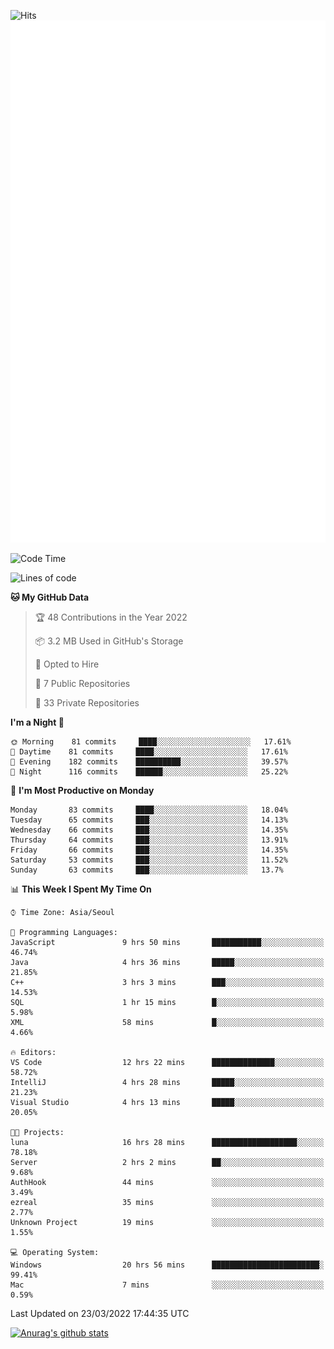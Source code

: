 ![Hits](https://hits.seeyoufarm.com/api/count/incr/badge.svg?url=https%3A%2F%2Fgithub.com%2Fkokose1234&count_bg=%2379C83D&title_bg=%23555555&icon=apple.svg&icon_color=%23E7E7E7&title=hits&edge_flat=false)
<br/>
![Metrics](https://github.com/kokose1234/kokose1234/blob/main/github-metrics.svg)

<!--START_SECTION:waka-->
![Code Time](http://img.shields.io/badge/Code%20Time-599%20hrs%209%20mins-blue)

![Lines of code](https://img.shields.io/badge/From%20Hello%20World%20I%27ve%20Written-2%20Million%20lines%20of%20code-blue)

**🐱 My GitHub Data** 

> 🏆 48 Contributions in the Year 2022
 > 
> 📦 3.2 MB Used in GitHub's Storage 
 > 
> 💼 Opted to Hire
 > 
> 📜 7 Public Repositories 
 > 
> 🔑 33 Private Repositories  
 > 
**I'm a Night 🦉** 

```text
🌞 Morning    81 commits     ████░░░░░░░░░░░░░░░░░░░░░   17.61% 
🌆 Daytime    81 commits     ████░░░░░░░░░░░░░░░░░░░░░   17.61% 
🌃 Evening    182 commits    ██████████░░░░░░░░░░░░░░░   39.57% 
🌙 Night      116 commits    ██████░░░░░░░░░░░░░░░░░░░   25.22%

```
📅 **I'm Most Productive on Monday** 

```text
Monday       83 commits     ████░░░░░░░░░░░░░░░░░░░░░   18.04% 
Tuesday      65 commits     ███░░░░░░░░░░░░░░░░░░░░░░   14.13% 
Wednesday    66 commits     ███░░░░░░░░░░░░░░░░░░░░░░   14.35% 
Thursday     64 commits     ███░░░░░░░░░░░░░░░░░░░░░░   13.91% 
Friday       66 commits     ███░░░░░░░░░░░░░░░░░░░░░░   14.35% 
Saturday     53 commits     ███░░░░░░░░░░░░░░░░░░░░░░   11.52% 
Sunday       63 commits     ███░░░░░░░░░░░░░░░░░░░░░░   13.7%

```


📊 **This Week I Spent My Time On** 

```text
⌚︎ Time Zone: Asia/Seoul

💬 Programming Languages: 
JavaScript               9 hrs 50 mins       ███████████░░░░░░░░░░░░░░   46.74% 
Java                     4 hrs 36 mins       █████░░░░░░░░░░░░░░░░░░░░   21.85% 
C++                      3 hrs 3 mins        ███░░░░░░░░░░░░░░░░░░░░░░   14.53% 
SQL                      1 hr 15 mins        █░░░░░░░░░░░░░░░░░░░░░░░░   5.98% 
XML                      58 mins             █░░░░░░░░░░░░░░░░░░░░░░░░   4.66%

🔥 Editors: 
VS Code                  12 hrs 22 mins      ██████████████░░░░░░░░░░░   58.72% 
IntelliJ                 4 hrs 28 mins       █████░░░░░░░░░░░░░░░░░░░░   21.23% 
Visual Studio            4 hrs 13 mins       █████░░░░░░░░░░░░░░░░░░░░   20.05%

🐱‍💻 Projects: 
luna                     16 hrs 28 mins      ███████████████████░░░░░░   78.18% 
Server                   2 hrs 2 mins        ██░░░░░░░░░░░░░░░░░░░░░░░   9.68% 
AuthHook                 44 mins             ░░░░░░░░░░░░░░░░░░░░░░░░░   3.49% 
ezreal                   35 mins             ░░░░░░░░░░░░░░░░░░░░░░░░░   2.77% 
Unknown Project          19 mins             ░░░░░░░░░░░░░░░░░░░░░░░░░   1.55%

💻 Operating System: 
Windows                  20 hrs 56 mins      ████████████████████████░   99.41% 
Mac                      7 mins              ░░░░░░░░░░░░░░░░░░░░░░░░░   0.59%

```


 Last Updated on 23/03/2022 17:44:35 UTC
<!--END_SECTION:waka-->

[![Anurag's github stats](https://github-readme-stats.vercel.app/api?username=kokose1234&theme=dracula)](https://github.com/anuraghazra/github-readme-stats)



	
